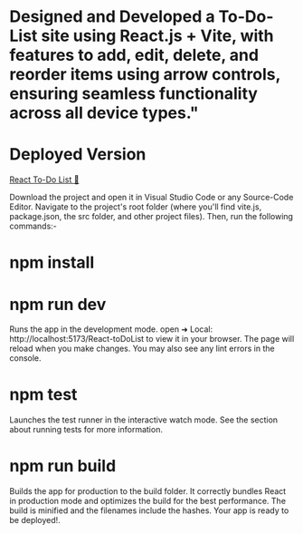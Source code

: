# Designed and Developed a To-Do-List site using React.js + Vite, with features to add, edit, delete, and reorder items using arrow controls, ensuring seamless functionality across all device types."
# Deployed Version
<a href="https://yehiaakarim.github.io/React-toDoList/" target="_blank" rel="noopener noreferrer">React To-Do List 🔗</a>

Download the project and open it in Visual Studio Code or any Source-Code Editor. Navigate to the project's root folder (where you'll find vite.js, package.json, the src folder, and other project files). Then, run the following commands:- 
# npm install 
# npm run dev 
Runs the app in the development mode. open   ➜  Local:   http://localhost:5173/React-toDoList to view it in your browser. The page will reload when you make changes. You may also see any lint errors in the console. 
# npm test 
Launches the test runner in the interactive watch mode. See the section about running tests for more information. 
# npm run build
Builds the app for production to the build folder. It correctly bundles React in production mode and optimizes the build for the best performance. The build is minified and the filenames include the hashes. Your app is ready to be deployed!.
